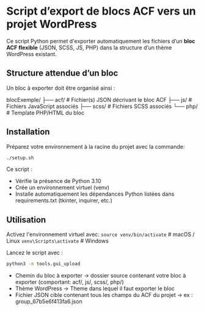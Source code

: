 # Script d’export de blocs ACF vers un projet WordPress

Ce script Python permet d'exporter automatiquement les fichiers d’un **bloc ACF flexible** (JSON, SCSS, JS, PHP) dans la structure d’un thème WordPress existant.  


## Structure attendue d’un bloc

Un bloc à exporter doit être organisé ainsi :

blocExemple/
├── acf/ # Fichier(s) JSON décrivant le bloc ACF
├── js/ # Fichiers JavaScript associés
├── scss/ # Fichiers SCSS associés
└── php/ # Template PHP/HTML du bloc


## Installation

Préparez votre environnement à la racine du projet avec la commande:
```bash
./setup.sh
```

Ce script :
- Vérifie la présence de Python 3.10
- Crée un environnement virtuel (venv)
- Installe automatiquement les dépendances Python listées dans requirements.txt (tkinter, inquirer, etc.)


## Utilisation

Activez l'environnement virtuel avec:
```source venv/bin/activate```  # macOS / Linux
```venv\Scripts\activate```     # Windows

Lancez le script avec :
```bash
python3 -m tools.gui_upload
```

- Chemin du bloc à exporter → dossier source contenant votre bloc à exporter (comportant: acf/, js/, scss/, php/)
- Thème WordPress → Theme dans lequel il faut exporter le bloc
- Fichier JSON cible contenant tous les champs du ACF du projet → ex : group_67b5e6f413fa6.json